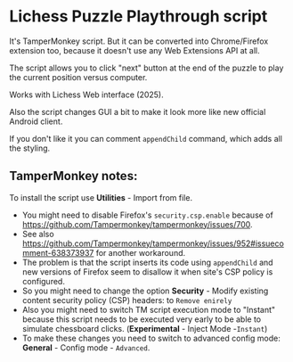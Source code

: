 # Lichess Puzzle Playthrough script

It's TamperMonkey script. But it can be converted into Chrome/Firefox extension too, because it doesn't use any Web Extensions API at all.

The script allows you to click "next" button
at the end of the puzzle to play the current
position versus computer.

Works with Lichess Web interface (2025).

Also the script changes GUI a bit to make it look more like new official Android client.

If you don't like it you can comment `appendChild` command, which adds all the styling.


## TamperMonkey notes:

To install the script use **Utilities** - Import from file.
* You might need to disable Firefox's `security.csp.enable` because of
https://github.com/Tampermonkey/tampermonkey/issues/700.
* See also https://github.com/Tampermonkey/tampermonkey/issues/952#issuecomment-638373937 for another workaround.
* The problem is that the script inserts its code using `appendChild` and new versions of Firefox seem to disallow it when site's CSP policy is configured.
* So you might need to change the option **Security** - Modify existing content security policy (CSP) headers: to `Remove enirely`
* Also you might need to switch TM script execution mode to "Instant"
because this script needs to be executed very early to be able to simulate
chessboard clicks. (**Experimental** - Inject Mode -`Instant`)
* To make these changes you need to switch to advanced config mode: **General** - Config mode - `Advanced`.
